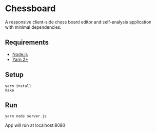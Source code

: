 # Chessboard
A responsive client-side chess board editor and self-analysis application with minimal dependencies.

## Requirements
- [Node.js](https://nodejs.org/en)
- [Yarn 2+](https://yarnpkg.com/)

## Setup
```
yarn install
make
```

## Run
```
yarn node server.js
```
App will run at localhost:8080
